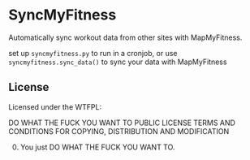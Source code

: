 SyncMyFitness
=============

Automatically sync workout data from other sites with MapMyFitness.


set up `syncmyfitness.py` to run in a cronjob, or use `syncmyfitness.sync_data()` to sync your data with MapMyFitness

License
-------

Licensed under the WTFPL:

   DO WHAT THE FUCK YOU WANT TO PUBLIC LICENSE
   TERMS AND CONDITIONS FOR COPYING, DISTRIBUTION AND MODIFICATION

   0. You just DO WHAT THE FUCK YOU WANT TO.
